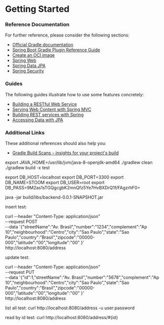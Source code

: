 # Getting Started

### Reference Documentation
For further reference, please consider the following sections:

* [Official Gradle documentation](https://docs.gradle.org)
* [Spring Boot Gradle Plugin Reference Guide](https://docs.spring.io/spring-boot/docs/2.5.1/gradle-plugin/reference/html/)
* [Create an OCI image](https://docs.spring.io/spring-boot/docs/2.5.1/gradle-plugin/reference/html/#build-image)
* [Spring Web](https://docs.spring.io/spring-boot/docs/2.5.1/reference/htmlsingle/#boot-features-developing-web-applications)
* [Spring Data JPA](https://docs.spring.io/spring-boot/docs/2.5.1/reference/htmlsingle/#boot-features-jpa-and-spring-data)
* [Spring Security](https://docs.spring.io/spring-boot/docs/2.5.1/reference/htmlsingle/#boot-features-security)

### Guides
The following guides illustrate how to use some features concretely:

* [Building a RESTful Web Service](https://spring.io/guides/gs/rest-service/)
* [Serving Web Content with Spring MVC](https://spring.io/guides/gs/serving-web-content/)
* [Building REST services with Spring](https://spring.io/guides/tutorials/bookmarks/)
* [Accessing Data with JPA](https://spring.io/guides/gs/accessing-data-jpa/)

### Additional Links
These additional references should also help you:

* [Gradle Build Scans – insights for your project's build](https://scans.gradle.com#gradle)






export JAVA_HOME=/usr/lib/jvm/java-8-openjdk-amd64
./gradlew clean
./gradlew build -x test

export DB_HOST=localhost
export DB_PORT=3300
export DB_NAME=STOOM
export DB_USER=root
export DB_PASS=9M2as1sTGQgcgbK2mnQfz5Ye7HvBXDrQ1f/FAgzrhF0=


java -jar build/libs/backend-0.0.1-SNAPSHOT.jar


insert test:

curl --header "Content-Type: application/json" \
  --request POST \
  --data '{"streetName":"Av. Brasil","number":"1234","complement":"Ap 10","neighbourhood":"Centro","city":"Sao Paulo","state":"Sao Paulo","country":"Brasil","zipcode":"00000-000","latitude":"00","longitude":"00" }' \
  http://localhost:8080/address


update test:

curl --header "Content-Type: application/json" \
  --request PUT \
  --data '{"id":1,"streetName":"Av. Brasil","number":"5678","complement":"Ap 10","neighbourhood":"Centro","city":"Sao Paulo","state":"Sao Paulo","country":"Brasil","zipcode":"00000-000","latitude":"00","longitude":"00" }' \
  http://localhost:8080/address

list all test:
curl http://localhost:8080/address -u user:password

read by id test:
curl http://localhost:8080/address/#{id}





